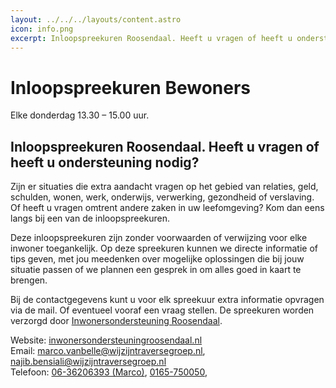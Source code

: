 ```yaml
---
layout: ../../../layouts/content.astro
icon: info.png
excerpt: Inloopspreekuren Roosendaal. Heeft u vragen of heeft u ondersteuning nodig?
---
```


# Inloopspreekuren Bewoners

Elke donderdag 13.30 – 15.00 uur.

## Inloopspreekuren Roosendaal. Heeft u vragen of heeft u ondersteuning nodig?

Zijn er situaties die extra aandacht vragen op het gebied van relaties, geld, schulden, wonen, werk, onderwijs, verwerking, gezondheid of verslaving. Of heeft u vragen omtrent andere zaken in uw leefomgeving? Kom dan eens langs bij een van de inloopspreekuren.

Deze inloopspreekuren zijn zonder voorwaarden of verwijzing voor elke inwoner toegankelijk. Op deze spreekuren kunnen we directe informatie of tips geven, met jou meedenken over mogelijke oplossingen die bij jouw situatie passen of we plannen een gesprek in om alles goed in kaart te brengen.

Bij de contactgegevens kunt u voor elk spreekuur extra informatie opvragen via de mail. Of eventueel vooraf een vraag stellen. De spreekuren worden verzorgd door [Inwonersondersteuning Roosendaal](https://inwonersondersteuningroosendaal.nl/).

Website: [inwonersondersteuningroosendaal.nl](https://inwonersondersteuningroosendaal.nl)  
Email: [marco.vanbelle@wijzijntraversegroep.nl](mailto:marco.vanbelle@wijzijntraversegroep.nl), [najib.bensiali@wijzijntraversegroep.nl](mailto:najib.bensiali@wijzijntraversegroep.nl)  
Telefoon: [06-36206393 (Marco)](tel:0636206393), [0165-750050](tel:0165750050),
